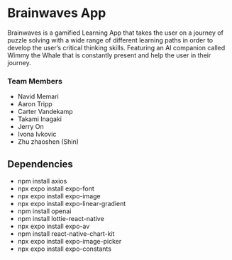 # Brainwaves App
Brainwaves is a gamified Learning App that takes the user on a journey of puzzle solving with a wide range of different learning paths in order to develop the user’s critical thinking skills. Featuring an AI companion called Wimmy the Whale that is constantly present and help the user in their journey.

### Team Members
* Navid Memari
* Aaron Tripp
* Carter Vandekamp
* Takami Inagaki
* Jerry On
* Ivona Ivkovic
* Zhu zhaoshen (Shin)

## Dependencies
* npm install axios
* npx expo install expo-font
* npx expo install expo-image
* npx expo install expo-linear-gradient
* npm install openai
* npm install lottie-react-native
* npx expo install expo-av
* npm install react-native-chart-kit
* npx expo install expo-image-picker
* npx expo install expo-constants